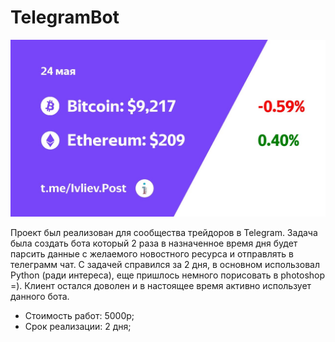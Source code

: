 # TelegramBot

![screenshot](bot.jpg)

Проект был реализован для сообщества трейдоров в Telegram. Задача была создать бота который 2 раза в назначенное время дня будет парсить данные с желаемого новостного ресурса и отправлять в телеграмм чат. С задачей справился за 2 дня, в основном использовал Python (ради интереса), еще пришлось немного порисовать в photoshop =). Клиент остался доволен и в настоящее время активно использует данного бота.

* Стоимость работ: 5000р;
* Срок реализации: 2 дня;
